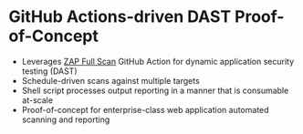 # GitHub Actions-driven DAST Proof-of-Concept

* Leverages [ZAP Full Scan](https://github.com/marketplace/actions/zap-full-scan) GitHub Action for dynamic application security testing (DAST)
* Schedule-driven scans against multiple targets
* Shell script processes output reporting in a manner that is consumable at-scale
* Proof-of-concept for enterprise-class web application automated scanning and reporting
